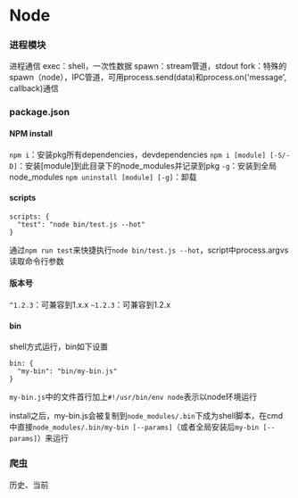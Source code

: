 
# Node

### 进程模块

进程通信
exec：shell，一次性数据
spawn：stream管道，stdout
fork：特殊的spawn（node），IPC管道，可用process.send(data)和process.on('message', callback)通信
 
### package.json

#### NPM install
`npm i`：安装pkg所有dependencies，devdependencies
`npm i [module] [-S/-D]`：安装[module]到此目录下的node_modules并记录到pkg
`-g`：安装到全局node_modules
`npm uninstall [module] [-g]`：卸载
#### scripts
	
	scripts: {
	  "test": "node bin/test.js --hot"
	}

通过`npm run test`来快捷执行`node bin/test.js --hot`，script中process.argvs读取命令行参数
	
#### 版本号

`^1.2.3`：可兼容到1.x.x
`~1.2.3`：可兼容到1.2.x

#### bin 

shell方式运行，bin如下设置

	bin: {
	  "my-bin": "bin/my-bin.js"
	}

`my-bin.js`中的文件首行加上`#!/usr/bin/env node`表示以node环境运行

install之后，my-bin.js会被复制到`node_modules/.bin`下成为shell脚本，在cmd中直接`node_modules/.bin/my-bin [--params]`（或者全局安装后`my-bin [--params]`）来运行


### 爬虫

历史、当前
